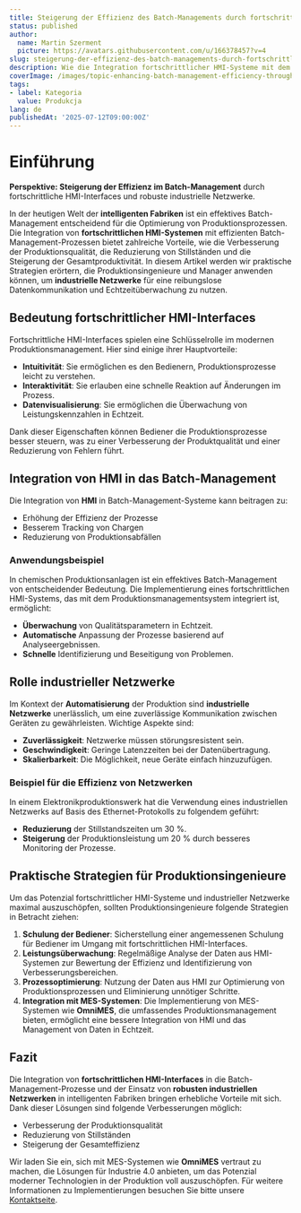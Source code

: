 ```yaml
---
title: Steigerung der Effizienz des Batch-Managements durch fortschrittliche HMI-Schnittstellen
status: published
author:
  name: Martin Szerment
  picture: https://avatars.githubusercontent.com/u/166378457?v=4
slug: steigerung-der-effizienz-des-batch-managements-durch-fortschrittliche-hmi-schnittstellen
description: Wie die Integration fortschrittlicher HMI-Systeme mit dem Batch-Management die Produktion in intelligenten Fabriken optimiert.
coverImage: /images/topic-enhancing-batch-management-efficiency-through-advanced-hmi-interfaces-and-robust-industrial-networks-in-smart-manu.png
tags:
- label: Kategoria
  value: Produkcja
lang: de
publishedAt: '2025-07-12T09:00:00Z'
---
```

# Einführung

**Perspektive: Steigerung der Effizienz im Batch-Management** durch fortschrittliche HMI-Interfaces und robuste industrielle Netzwerke.

In der heutigen Welt der **intelligenten Fabriken** ist ein effektives Batch-Management entscheidend für die Optimierung von Produktionsprozessen. Die Integration von **fortschrittlichen HMI-Systemen** mit effizienten Batch-Management-Prozessen bietet zahlreiche Vorteile, wie die Verbesserung der Produktionsqualität, die Reduzierung von Stillständen und die Steigerung der Gesamtproduktivität. In diesem Artikel werden wir praktische Strategien erörtern, die Produktionsingenieure und Manager anwenden können, um **industrielle Netzwerke** für eine reibungslose Datenkommunikation und Echtzeitüberwachung zu nutzen.

## Bedeutung fortschrittlicher HMI-Interfaces

Fortschrittliche HMI-Interfaces spielen eine Schlüsselrolle im modernen Produktionsmanagement. Hier sind einige ihrer Hauptvorteile:

- **Intuitivität**: Sie ermöglichen es den Bedienern, Produktionsprozesse leicht zu verstehen.
- **Interaktivität**: Sie erlauben eine schnelle Reaktion auf Änderungen im Prozess.
- **Datenvisualisierung**: Sie ermöglichen die Überwachung von Leistungskennzahlen in Echtzeit.

Dank dieser Eigenschaften können Bediener die Produktionsprozesse besser steuern, was zu einer Verbesserung der Produktqualität und einer Reduzierung von Fehlern führt.

## Integration von HMI in das Batch-Management

Die Integration von **HMI** in Batch-Management-Systeme kann beitragen zu:

- Erhöhung der Effizienz der Prozesse
- Besserem Tracking von Chargen
- Reduzierung von Produktionsabfällen

### Anwendungsbeispiel

In chemischen Produktionsanlagen ist ein effektives Batch-Management von entscheidender Bedeutung. Die Implementierung eines fortschrittlichen HMI-Systems, das mit dem Produktionsmanagementsystem integriert ist, ermöglicht:

- **Überwachung** von Qualitätsparametern in Echtzeit.
- **Automatische** Anpassung der Prozesse basierend auf Analyseergebnissen.
- **Schnelle** Identifizierung und Beseitigung von Problemen.

## Rolle industrieller Netzwerke

Im Kontext der **Automatisierung** der Produktion sind **industrielle Netzwerke** unerlässlich, um eine zuverlässige Kommunikation zwischen Geräten zu gewährleisten. Wichtige Aspekte sind:

- **Zuverlässigkeit**: Netzwerke müssen störungsresistent sein.
- **Geschwindigkeit**: Geringe Latenzzeiten bei der Datenübertragung.
- **Skalierbarkeit**: Die Möglichkeit, neue Geräte einfach hinzuzufügen.

### Beispiel für die Effizienz von Netzwerken

In einem Elektronikproduktionswerk hat die Verwendung eines industriellen Netzwerks auf Basis des Ethernet-Protokolls zu folgendem geführt:

- **Reduzierung** der Stillstandszeiten um 30 %.
- **Steigerung** der Produktionsleistung um 20 % durch besseres Monitoring der Prozesse.

## Praktische Strategien für Produktionsingenieure

Um das Potenzial fortschrittlicher HMI-Systeme und industrieller Netzwerke maximal auszuschöpfen, sollten Produktionsingenieure folgende Strategien in Betracht ziehen:

1. **Schulung der Bediener**: Sicherstellung einer angemessenen Schulung für Bediener im Umgang mit fortschrittlichen HMI-Interfaces.
2. **Leistungsüberwachung**: Regelmäßige Analyse der Daten aus HMI-Systemen zur Bewertung der Effizienz und Identifizierung von Verbesserungsbereichen.
3. **Prozessoptimierung**: Nutzung der Daten aus HMI zur Optimierung von Produktionsprozessen und Eliminierung unnötiger Schritte.
4. **Integration mit MES-Systemen**: Die Implementierung von MES-Systemen wie **OmniMES**, die umfassendes Produktionsmanagement bieten, ermöglicht eine bessere Integration von HMI und das Management von Daten in Echtzeit.

## Fazit

Die Integration von **fortschrittlichen HMI-Interfaces** in die Batch-Management-Prozesse und der Einsatz von **robusten industriellen Netzwerken** in intelligenten Fabriken bringen erhebliche Vorteile mit sich. Dank dieser Lösungen sind folgende Verbesserungen möglich:

- Verbesserung der Produktionsqualität
- Reduzierung von Stillständen
- Steigerung der Gesamteffizienz

Wir laden Sie ein, sich mit MES-Systemen wie **OmniMES** vertraut zu machen, die Lösungen für Industrie 4.0 anbieten, um das Potenzial moderner Technologien in der Produktion voll auszuschöpfen. Für weitere Informationen zu Implementierungen besuchen Sie bitte unsere [Kontaktseite](https://www.omnimes.com/de/kontakt).
